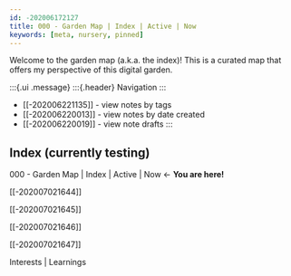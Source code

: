 ```yaml
---
id: -202006172127
title: 000 - Garden Map | Index | Active | Now
keywords: [meta, nursery, pinned]
---
```


Welcome to the garden map (a.k.a. the index)! This is a curated map that offers my perspective of this digital garden.

:::{.ui .message}
:::{.header}
Navigation
:::
- [[-202006221135]] - view notes by tags 
- [[-202006220013]] - view notes by date created 
- [[-202006220019]] - view note drafts
::: 

## Index (currently testing)

000 - Garden Map | Index | Active | Now  ←  **You are here!**

[[-202007021644]]  <!-- 010 Collections -->

[[-202007021645]] <!-- 020 Community | Connections | People -->

[[-202007021646]] <!-- Thoughts | Concepts | Ideas | Writings -->

[[-202007021647]] <!-- 040 Useful | Tips and Tools | How-to’s -->

Interests | Learnings




